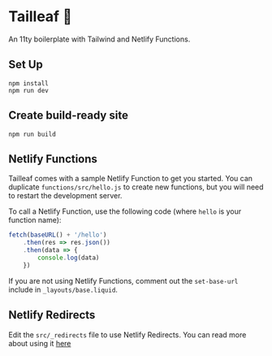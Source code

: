# Tailleaf :leaves:

An 11ty boilerplate with Tailwind and Netlify Functions.

## Set Up

```
npm install
npm run dev
```

## Create build-ready site

```
npm run build
```

## Netlify Functions

Tailleaf comes with a sample Netlify Function to get you started. You can duplicate `functions/src/hello.js` to create new functions, but you will need to restart the development server.

To call a Netlify Function, use the following code (where `hello` is your function name):

```js
fetch(baseURL() + '/hello')
    .then(res => res.json())
    .then(data => {
        console.log(data)
    })
```

If you are not using Netlify Functions, comment out the `set-base-url` include in `_layouts/base.liquid`.

## Netlify Redirects

Edit the `src/_redirects` file to use Netlify Redirects. You can read more about using it [here](https://docs.netlify.com/routing/redirects/#syntax-for-the-redirects-file)

